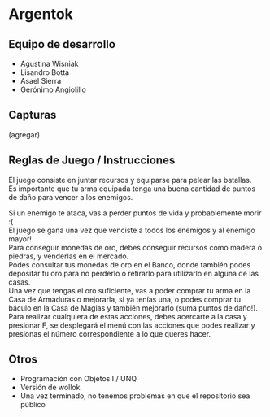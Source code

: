 # Argentok

## Equipo de desarrollo

- Agustina Wisniak
- Lisandro Botta
- Asael Sierra
- Gerónimo Angiolillo

## Capturas

(agregar)

## Reglas de Juego / Instrucciones
El juego consiste en juntar recursos y equiparse para pelear las batallas.	
Es importante que tu arma equipada tenga una buena cantidad de puntos de daño para vencer a los enemigos.	

Si un enemigo te ataca, vas a perder puntos de vida y probablemente morir :(	
El juego se gana una vez que venciste a todos los enemigos y al enemigo mayor!		
Para conseguir monedas de oro, debes conseguir recursos como madera o piedras, y venderlas en el mercado. 	
Podes consultar tus monedas de oro en el Banco, donde también podes depositar tu oro para no perderlo o retirarlo para utilizarlo en alguna de las casas.	
Una vez que tengas el oro suficiente, vas a poder comprar tu arma en la Casa de Armaduras o mejorarla, si ya tenías una, o podes comprar tu báculo en la Casa de Magias y también mejorarlo (suma puntos de daño!). Para realizar cualquiera de estas acciones, debes acercarte a la casa y presionar F, se desplegará el menú con las acciones que podes realizar y presionas el número correspondiente a lo que queres hacer.	


## Otros

- Programación con Objetos I / UNQ
- Versión de wollok
- Una vez terminado, no tenemos problemas en que el repositorio sea público 
